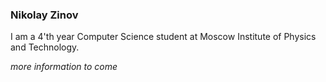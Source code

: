 ### Nikolay Zinov
I am a 4'th year Computer Science student at Moscow Institute of Physics and Technology.

_more information to come_
